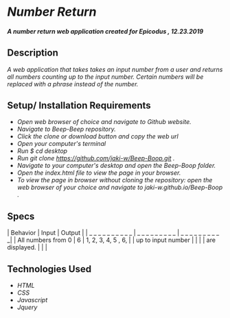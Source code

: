 # _Number Return_

#### _A number return web application created for Epicodus , 12.23.2019_

## Description

_A web application that takes takes an input number from a user and returns all numbers counting up to the input number. Certain numbers will be replaced with a phrase instead of the number._

## Setup/ Installation Requirements

* _Open web browser of choice and navigate to Github website._
* _Navigate to Beep-Beep repository._
* _Click the clone or download button and copy the web url_
* _Open your computer's terminal_
* _Run $ cd desktop_
* _Run git clone https://github.com/jaki-w/Beep-Boop.git ._
* _Navigate to your computer's desktop and open the Beep-Boop folder._
* _Open the index.html file to view the page in your browser._
* _To view the page in browser without cloning the repository: open the web browser of your choice and navigate to jaki-w.github.io/Beep-Boop ._

## Specs

| Behavior            | Input             | Output             |
| _ _ _ _ _ _ _ _ _ _ | _ _ _ _ _ _ _ _ _ | _ _ _ _ _ _ _ _ _ _|
| All numbers from 0  | 6                 | 1, 2, 3, 4, 5 , 6, |
| up to input number  |                   |                    |
| are displayed.      |                   |                    |

## Technologies Used

* _HTML_
* _CSS_
* _Javascript_
* _Jquery_

